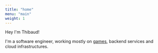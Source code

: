```yaml
---
title: "home"
menu: "main"
weight: 1
---
```


Hey I'm Thibaud!

I'm a software engineer, working mostly on [games](games), backend services and cloud infrastructures.